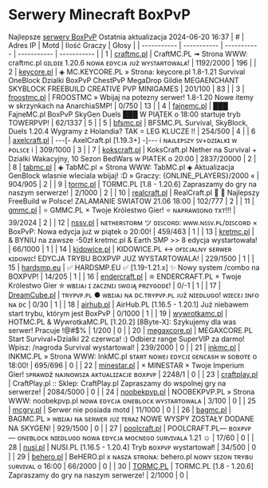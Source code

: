 
# Serwery Minecraft BoxPvP
Najlepsze [serwery BoxPvP](https://mcserwery.pl/serwery/minecraft/tryb/BoxPvP)
Ostatnia aktualizacja 2024-06-20 16:37
| # | Adres IP | Motd | Ilość Graczy | Głosy |
| ----------- | ----------- | ----------- | ----------- | ----------- |
| 1 | 	[craftmc.pl](https://mcserwery.pl/serwery/minecraft/87/) | CraftMC.PL ➟ Strona WWW: craftmc.pl ɢɪʟᴅɪᴇ 1.20.6 ɴᴏᴡᴀ ᴇᴅʏᴄᴊᴀ ᴊᴜż ᴡʏꜱᴛᴀʀᴛᴏᴡᴀʟᴀ! | 1192/2000 | 196 |
| 2 | 	[keycore.pl](https://mcserwery.pl/serwery/minecraft/252/) | ◈ MC.KEYCORE.PL » Strona: keycore.pl 1.8-1.21 Survival OneBlock Dzialki BoxPvP ChestPvP MegaDrop Gildie MEGAENCHANT SKYBLOCK FREEBUILD CREATIVE PVP MINIGAMES | 201/100 | 83 |
| 3 | 	[froostmc.pl](https://mcserwery.pl/serwery/minecraft/263/) |  FROOSTMC » Wbijaj na potezny serwer! 1.8-1.20 Nowe itemy w skrzynkach na AnarchiaSMP! | 0/750 | 13 |
| 4 | 	[fajnemc.pl](https://mcserwery.pl/serwery/minecraft/100/) | ███ FajneMC.pl  BoxPvP  SkyGen  Duels ███ W PIĄTEK o 18:00 startuje tryb TOWERPVP! | 62/1337 | 5 |
| 5 | 	[bfsmc.pl](https://mcserwery.pl/serwery/minecraft/2/) | BFSMC.PL  Survival, SkyBlock, Duels  1.20.4 Wygramy z Holandia? TAK = LEG KLUCZE !! | 254/500 | 4 |
| 6 | 	[axelcraft.pl](https://mcserwery.pl/serwery/minecraft/223/) | ---[- AxelCraft.pl [1.19.3+] -]--- i ɴᴀᴊʟᴇᴘꜱᴢʏ ꜱᴠ+ᴅᴢɪᴀʟᴋɪ ᴡ ᴘᴏʟꜱᴄᴇ i | 309/1000 | 3 |
| 7 | 	[kokscraft.pl](https://mcserwery.pl/serwery/minecraft/1/) | KoksCraft.pl  Nether na Survival + Dzialki Wakacyjny, 10 Sezon BedWars w PIATEK o 20:00 | 2837/20000 | 2 |
| 8 | 	[tabmc.pl](https://mcserwery.pl/serwery/minecraft/3/) | ◈ TabMC.pl × Strona WWW: TabMC.pl  ◈ Aktualizacja GenBlock wlasnie wleciala wbijaj! :D » Graczy: {ONLINE_PLAYERS}/2000 « | 904/905 | 2 |
| 9 | 	[tormc.pl](https://mcserwery.pl/serwery/minecraft/35/) | TORMC.PL [1.8 - 1.20.6] Zapraszamy do gry na naszym serwerze! | 2/1000 | 2 |
| 10 | 	[realcraft.pl](https://mcserwery.pl/serwery/minecraft/63/) | RealCraft.pl   Najlepszy FreeBuild w Polsce! ZALAMANIE SWIATOW 21.06 18:00 | 102/777 | 2 |
| 11 | 	[gmmc.pl](https://mcserwery.pl/serwery/minecraft/292/) | ⭐ GMMC.PL × Twoje Królestwo Gier! ⭐ ɴᴀᴘʀᴀᴡɪᴏɴᴏ ᴛxᴛ!!! | 39/2024 | 2 |
| 12 | 	[nssv.pl](https://mcserwery.pl/serwery/minecraft/4/) | ɴᴇᴛʜᴇʀꜱᴛᴏʀᴍ ツ ᴅɪꜱᴄᴏʀᴅ: ᴡᴡᴡ.ɴꜱꜱᴠ.ᴘʟ/ᴅɪꜱᴄᴏʀᴅ × BoxPvP: Nowa edycja już w piątek o 20:00! | 459/463 | 1 |
| 13 | 	[kretmc.pl](https://mcserwery.pl/serwery/minecraft/182/) | & BYNIU na zawsze -50zł  kretmc.pl & Earth SMP >> 8 edycja wystartowała! | 66/1000 | 1 |
| 14 | 	[kidowice.pl](https://mcserwery.pl/serwery/minecraft/272/) | KIDOWICE.PL ↔ ᴏғɪᴄᴊᴀʟɴʏ sᴇʀᴡᴇʀ ᴋɪᴅᴏᴡɪᴄ! EDYCJA TRYBU BOXPVP JUZ WYSTARTOWALA! | 229/1500 | 1 |
| 15 | 	[hardsmp.eu](https://mcserwery.pl/serwery/minecraft/621/) | ✅ HARDSMP.EU ✅ [1.19-1.21.x]  ✨ Nowy system /combo na BOXPVP! | 14/205 | 1 |
| 16 | 	[endercraft.pl](https://mcserwery.pl/serwery/minecraft/58/) | ✮ ENDERCRAFT.PL × Twoje Królestwo Gier ✮ ᴡʙɪᴊᴀᴊ ɪ ᴢᴀᴄᴢɴɪᴊ ꜱᴡᴏᴊᴀ̨ ᴘʀᴢʏɢᴏᴅᴇ! | 0/-1 | 1 |
| 17 | 	[DreamCube.pl](https://mcserwery.pl/serwery/minecraft/240/) | ᴛʀʏᴘᴠᴘ.ᴘʟ ● ᴡʙɪᴊᴀᴊ ɴᴀ ᴅᴄ.ᴛʀʏᴘᴠᴘ.ᴘʟ ᴊᴜż ɴɪᴇᴅʟᴜɢᴏ! ᴡɪᴇᴄᴇᴊ ɪɴꜰᴏ ɴᴀ ᴅᴄ | 0/30 | 1 |
| 18 | 	[airhub.pl](https://mcserwery.pl/serwery/minecraft/366/) | AirHub.PL [1.16.5 - 1.20.1] Już niebawem start trybu, którym jest BoxPvP | 0/1000 | 1 |
| 19 | 	[wywrotkamc.pl](https://mcserwery.pl/serwery/minecraft/6/) | HOTMC.PL & WywrotkaMC.PL [1.20.2] [8Byte-X]: Szykujemy dla was serwer! Pracuje !@#$% | 1/200 | 0 |
| 20 | 	[megaxcore.pl](https://mcserwery.pl/serwery/minecraft/7/) | MEGAXCORE.PL Start Survival+Dzialki 22 czerwca! :) Odbierz range SuperVIP za darmo! Wpisz: /nagroda  Survival wystartowal! | 239/2000 | 0 |
| 21 | 	[inkmc.pl](https://mcserwery.pl/serwery/minecraft/15/) | INKMC.PL » Strona WWW: InkMC.pl   sᴛᴀʀᴛ ɴᴏᴡᴇᴊ ᴇᴅʏᴄᴊɪ ɢᴇɴᴄᴀsʜ ᴡ sᴏʙᴏᴛᴇ ᴏ 18:00! | 695/696 | 0 |
| 22 | 	[minestar.pl](https://mcserwery.pl/serwery/minecraft/23/) | × MINESTAR × Twoje Imperium Gier! ꜱᴘʀᴀᴡᴅź ɴᴀᴊɴᴏᴡꜱᴢᴀ ᴀᴋᴛᴜᴀʟɪᴢᴀᴄᴊᴇ ʙᴏxᴘᴠᴘ | 2248/1 | 0 |
| 23 | 	[craftplay.pl](https://mcserwery.pl/serwery/minecraft/25/) | CraftPlay.pl :: Sklep: CraftPlay.pl Zapraszamy do wspolnej gry na serwerze! | 2084/5000 | 0 |
| 24 | 	[noobekpvp.pl](https://mcserwery.pl/serwery/minecraft/28/) | NOOBEKPVP.PL » Strona WWW: noobekpvp.pl ɴᴏᴡᴀ ᴇᴅʏᴄᴊᴀ ᴏɴᴇʙʟᴏᴄᴋ ᴡʏꜱᴛᴀʀᴛᴏᴡᴀʟᴀ | 3/100 | 0 |
| 25 | 	[mcgry.pl](https://mcserwery.pl/serwery/minecraft/44/) | Serwer nie posiada motd | 11/1000 | 0 |
| 26 | 	[bagmc.pl](https://mcserwery.pl/serwery/minecraft/61/) | BAGMC.PL » ᴡʙɪᴊᴀᴊ ɴᴀ sᴇʀᴡᴇʀ ᴊᴜᴢ ᴛᴇʀᴀᴢ   NOWE WYSPY ZOSTAŁY DODANE NA SKYGEN! | 929/1500 | 0 |
| 27 | 	[poolcraft.pl](https://mcserwery.pl/serwery/minecraft/75/) | POOLCRAFT.PL— ʙᴏxᴘᴠᴘ — ᴏɴᴇʙʟᴏᴄᴋ ɴɪᴇᴅʟᴜɢᴏ ɴᴏᴡᴀ ᴇᴅʏᴄᴊᴀ ᴍᴏᴄɴᴇɢᴏ ꜱᴜʀᴠɪᴠᴀʟᴀ 1.21 ☺ | 17/60 | 0 |
| 28 | 	[nusi.pl](https://mcserwery.pl/serwery/minecraft/109/) | NUSI.PL [1.16.5 - 1.20.4] Tryb ʙᴏxᴘᴠᴘ wystartował! | 34/500 | 0 |
| 29 | 	[behero.pl](https://mcserwery.pl/serwery/minecraft/117/) | BeHERO.pl x ɴᴀsᴢᴀ sᴛʀᴏɴᴀ: behero.pl  ɴᴏᴡʏ ꜱᴇᴢᴏɴ ᴛʀʏʙᴜ ꜱᴜʀᴠɪᴠᴀʟ o 16:00 | 66/2000 | 0 |
| 30 | 	[TORMC.PL](https://mcserwery.pl/serwery/minecraft/138/) | TORMC.PL [1.8 - 1.20.6] Zapraszamy do gry na naszym serwerze! | 2/1000 | 0 |
